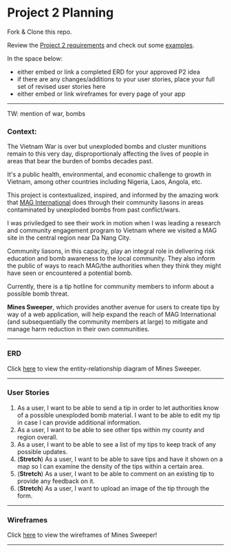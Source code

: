 # Project 2 Planning

Fork & Clone this repo.


Review the [Project 2 requirements](https://tmdarneille.gitbook.io/seirfx/11-projects/project-2#project-feedback-evaluation) and check out some [examples](https://tmdarneille.gitbook.io/seirfx/11-projects/past-projects/project2).

In the space below:
* either embed or link a completed ERD for your approved P2 idea
* if there are any changes/additions to your user stories, place your full set of revised user stories here
* either embed or link wireframes for every page of your app
----------------------------------------------------------
TW: mention of war, bombs 

### Context: 

The Vietnam War is over but unexploded bombs and cluster munitions remain to this very day, disproportionaly affecting the lives of people in areas that bear the burden of bombs decades past.

It's a public health, environmental, and economic challenge to growth in Vietnam, among other countries including Nigeria, Laos, Angola, etc. 

This project is contextualized, inspired, and informed by the amazing work that [MAG International](https://www.maginternational.org/what-we-do/where-we-work/vietnam/) does through their community liasons in areas contaminated by unexploded bombs from past conflict/wars. 

I was priviledged to see their work in motion when I was leading a research and community engagement program to Vietnam where we visited a MAG site in the central region near Da Nang City. 

Community liasons, in this capacity, play an integral role in delivering risk education and bomb awareness to the local community. They also inform the public of ways to reach MAG/the authorities when they think they might have seen or encountered a potential bomb. 

Currently, there is a tip hotline for community members to inform about a possible bomb threat. 

**Mines Sweeper**, which provides another avenue for users to create tips by way of a web application, will help expand the reach of MAG International (and subsequentially the community members at large) to mitigate and manage harm reduction in their own communities.

----------------------------------------------------------
### ERD

Click [here](https://whimsical.com/project-2-erd-KhbbZiC8mwzu58YBH5sGeG) to view the entity-relationship diagram of Mines Sweeper.

----------------------------------------------------------
### User Stories

1. As a user, I want to be able to send a tip in order to let authorities know of a possible unexploded bomb material. I want to be able to edit my tip in case I can provide additional information. 
2. As a user, I want to be able to see other tips within my county and region overall.
3. As a user, I want to be able to see a list of my tips to keep track of any possible updates. 
4. (**Stretch**) As a user, I want to be able to save tips and have it shown on a map so I can examine the density of the tips within a certain area.
5. (**Stretch**) As a user, I want to be able to comment on an existing tip to provide any feedback on it.
6. (**Stretch**) As a user, I want to upload an image of the tip through the form.

----------------------------------------------------------
### Wireframes

Click [here](https://whimsical.com/project-2-wireframes-4zHBvk17jQoke5LnQgJLHc) to view the wireframes of Mines Sweeper! 

----------------------------------------------------------

